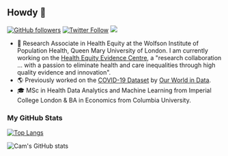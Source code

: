 ## Howdy 🤠

[![GitHub followers](https://img.shields.io/github/followers/acocac?style=social)](https://github.com/camappel) [![Twitter Follow](https://img.shields.io/twitter/follow/cam_appel?style=social)](https://twitter.com/alejo_coca) [![](https://img.shields.io/badge/visit-website-orange)](https://camappel.github.io/)

- 🧪 Research Associate in Health Equity at the Wolfson Institute of Population Health, Queen Mary University of London. I am currently working on the [Health Equity Evidence Centre](https://www.heec.co.uk/), a "research collaboration ... with a passion to eliminate health and care inequalities through high quality evidence and innovation".
- 🌎 Previously worked on the [COVID-19 Dataset](https://github.com/owid/covid-19-data) by [Our World in Data](https://ourworldindata.org/).
- 🎓 MSc in Health Data Analytics and Machine Learning from Imperial College London & BA in Economics from Columbia University.

### My GitHub Stats
[![Top Langs](https://github-readme-stats.vercel.app/api/top-langs/?username=camappel&layout=compact&hide=jupyter%20notebook,javascript,html,css,scss&theme=navyblue)](https://github.com/anuraghazra/github-readme-stats)

![Cam's GitHub stats](https://github-readme-stats.vercel.app/api?username=camappel)
